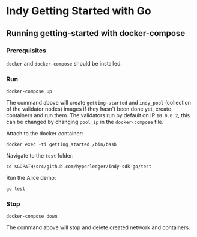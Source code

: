 # Indy Getting Started with Go

## Running getting-started with docker-compose

### Prerequisites

`docker` and `docker-compose` should be installed.

### Run

`docker-compose up`

The command above will create `getting-started` and `indy_pool` (collection of the validator nodes) images if they hasn't been done yet, create containers and run them.
The validators run by default on IP `10.0.0.2`, this can be changed by changing `pool_ip` in the `docker-compose` file.

Attach to the docker container:

`docker exec -ti getting_started /bin/bash`

Navigate to the `test` folder:

`cd $GOPATH/src/github.com/hyperledger/indy-sdk-go/test`

Run the Alice demo:

`go test`

### Stop

`docker-compose down`

The command above will stop and delete created network and containers.
